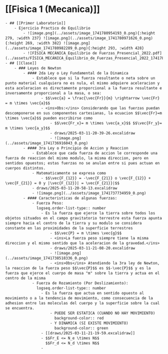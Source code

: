 # [[Fisica 1 (Mecanica)]]
	- ## [[Primer Laboratorio]]
		- Ejercicio Practico de Equilibrio
			- ![image.png](../assets/image_1741780954193_0.png){:height 279, :width 237} ![image.png](../assets/image_1741780971626_0.png){:height 269, :width 382} ![image.png](../assets/image_1741780982289_0.png){:height 293, :width 428}
			- ![FÍSICA MECÁNICA_Equilibrio de Fuerzas_Presencial_2022.pdf](../assets/FÍSICA_MECÁNICA_Equilibrio_de_Fuerzas_Presencial_2022_1741781029723_0.pdf)
	- ## [[Clase]]
		- ### Leyes de Newton
			- #### 2da Ley o Ley Fundamental de la Dinamica
				- Establece que si la fuerza resultante o neta sobre un punto material cualquiera no es nula, el mismo adquiere aceleracion y esta aceleracion es directamente proporcional a la fuerza resultante e inversamente proporcional a la masa, o sea:
					- $$\vec{a} = \frac{\vec{Fr}}{m} \rightarrow \vec{Fr} = m \times \vec{a}$$
					- <ins>Obs:</ins> Considerando que las fuerzas puedan descomponerse en sus componentes cartesianas, la ecuacion $$\vec{Fr}=m \times \vec{a}$$ pueden escribirse como
						- $$\vec{Fr_x}= m \times \vec{a_x}$$ $$\vec{Fr_y}= m \times \vec{a_y}$$
						- draws/2025-03-11-20-39-26.excalidraw
						- ![image.png](../assets/image_1741736916043_0.png)
			- #### 3ra Ley o Principio de Accion y Reaccion
				- Establece que cada fuerza de accion le corresponde una fuerza de reaccion del mismo modulo, la misma direccion, pero en sentidos opuestos; estas fuerzas no se anulan entre si pues actuan en cuerpos distintos.
				- Matematicamente se expresa como
					- $$\vec{F_{12}} = -\vec{F_{21}} o \vec{F_{12}} + \vec{F_{21}} = 0 y |\vec{F_{12}}| = \vec{F_{21}}|$$
				- draws/2025-03-11-20-58-13.excalidraw
				- ![image.png](../assets/image_1741737734959_0.png)
			- #### Caracteristicas de algunas fuerzas:
				- Fuerza Peso:
				  logseq.order-list-type:: number
					- Es la fuerza que ejerce la tierra sobre todos los objetos situados en el campo gravitatorio terrestre esta fuerza apunta siempre hacia el centro de la tierra y su modulo se considera constante en las proximidades de la superficie terrestres
						- $$\vec{P} = m \times \vec{g}$$
						- <ins>La fuerza peso siempre tiene la misma direccion y el mismo sentido que la aceleracion de la gravedad.</ins>
						- draws/2025-03-11-21-08-20.excalidraw
						- ![image.png](../assets/image_1741738518336_0.png)
						- <ins>Obs</ins> Atendiendo la 3ra ley de Newton, la reaccion de la fuerza peso $$\vec{P}$$ es $$-\vec{P}$$ y es la fuerza que ejerce el cuerpo de masa "m" sobre la tierra y actua en el centro de la misma
				- Fuerza de Rozamiento (Por Deslizamiento):
				  logseq.order-list-type:: number
					- Es la fuerza que actua en sentido opuesto al movimiento o a la tendencia de movimiento, como consecuencia de la adhesion entre las moleculas del cuerpo y la superficie sobre la cual se encuentra.
						- PUEDE SER ESTATICA (CUANDO NO HAY MOVIMIENTO)
						  background-color:: red
						- Y DINAMICA (SI EXISTE MOVIMIENTO)
						  background-color:: green
					- [[draws/2025-03-11-21-19-59.excalidraw]]
					- $$Fr_E <= N_e \times N$$
					  $$Fr_d <= N_d \times N$$
					-